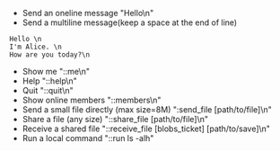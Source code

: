 - Send an oneline message "Hello\n"
- Send a multiline message(keep a space at the end of line)
```
Hello \n
I'm Alice. \n
How are you today?\n
```
- Show me "::me\n"
- Help "::help\n"
- Quit "::quit\n"
- Show online members "::members\n"
- Send a small file directly (max size=8M) ":send_file [path/to/file]\n"
- Share a file (any size) "::share_file [path/to/file]\n"
- Receive a shared file "::receive_file [blobs_ticket] [path/to/save]\n"
- Run a local command "::run ls -alh"
